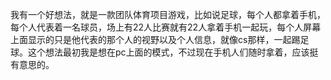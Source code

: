 我有一个好想法，就是一款团队体育项目游戏，比如说足球，每个人都拿着手机，每个人代表着一名球员，场上有22人比赛就有22人拿着手机一起玩，每个人屏幕上面显示的只是他代表的那个人的视野以及个人信息，就像cs那样，一起踢足球。这个想法最初我是想在pc上面的模式，不过现在手机人们随时拿着，应该挺有意思的。